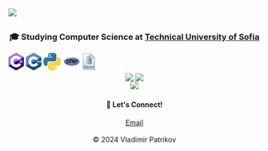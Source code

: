 <h1>
  <a href="https://git.io/typing-svg">
    <img src="https://readme-typing-svg.herokuapp.com?font=Fira+Code&size=30&pause=1000&color=70A5FD&width=650&lines=Hello%2C+I'm+Vladimir+Patrikov!;Aspiring+Software+Developer;Tech+Enthusiast+%26+Content+Creator">
  </a>
</h1>

<h3 align="center">🎓 Studying Computer Science at <a href="https://www.tu-sofia.bg">Technical University of Sofia</a></h3>

<div>
  <img style="display: inline-block;" height="35" src="./svg/c-sharp.svg" alt="C#">
  <img style="display: inline-block;" height="35" src="./svg/c-plusplus.svg" alt="C++">
  <img style="display: inline-block;" height="35" src="./svg/python.svg" alt="Python">
  <img style="display: inline-block;" height="35" src="./svg/php.svg" alt ="PHP">
  <img style="display: inline-block;" height="35" src="./svg/sqlite.svg" alt="SQLite">
</div>

<div align="center">
  <img height=200 align="center" src="https://github-readme-stats.vercel.app/api?username=vpatrikov&theme=tokyonight&&hide_border=true"/>
  <img height=200 align="center" src="https://github-readme-stats.vercel.app/api/top-langs?username=vpatrikov&layout=compact&langs_count=8&card_width=320&theme=tokyonight&&hide_border=true"/>
</div>

<div align="center">
  <img src="https://streak-stats.demolab.com/?user=DenverCoder1&theme=tokyonight&hide_border=true&border_radius=5"/ width=45%>
</div>

<div align="center">
  <h4>🔗 Let's Connect!</h4>
  <a href="mailto:vladimir.n.patrikov@gmail.com">Email</a>
</div>
<br>
<div align="center">
  <footer>
    © 2024 Vladimir Patrikov
  </footer>
</div>

